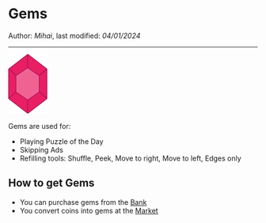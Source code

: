 ﻿# Gems

Author: *Mihai*, last modified: _04/01/2024_

---

![Gem](images/gem.png?h=48)

Gems are used for:

* Playing Puzzle of the Day
* Skipping Ads
* Refilling tools: Shuffle, Peek, Move to right, Move to left, Edges only

## How to get Gems

* You can purchase gems from the [Bank](https://frenzygames.net/custom/bank)
* You convert coins into gems at the [Market](https://frenzygames.net/custom/market)
